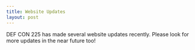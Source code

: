 ```yaml
---
title: Website Updates
layout: post
---
```


DEF CON 225 has made several website updates recently. Please look for more updates in the near future too!
